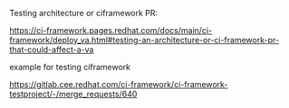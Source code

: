 

Testing architecture or ciframework PR:


https://ci-framework.pages.redhat.com/docs/main/ci-framework/deploy_va.html#testing-an-architecture-or-ci-framework-pr-that-could-affect-a-va


example for testing ciframework

 https://gitlab.cee.redhat.com/ci-framework/ci-framework-testproject/-/merge_requests/640
